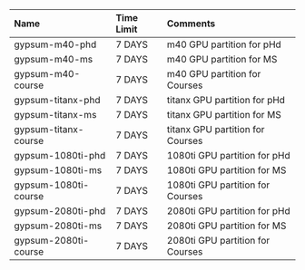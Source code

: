 | Name                 | Time Limit   | Comments                         |
|:---------------------|:-------------|:---------------------------------|
| gypsum-m40-phd       | 7 DAYS       | m40 GPU partition for pHd        |
| gypsum-m40-ms        | 7 DAYS       | m40 GPU partition for MS         |
| gypsum-m40-course    | 7 DAYS       | m40 GPU partition for Courses    |
| gypsum-titanx-phd    | 7 DAYS       | titanx GPU partition for pHd     |
| gypsum-titanx-ms     | 7 DAYS       | titanx GPU partition for MS      |
| gypsum-titanx-course | 7 DAYS       | titanx GPU partition for Courses |
| gypsum-1080ti-phd    | 7 DAYS       | 1080ti GPU partition for pHd     |
| gypsum-1080ti-ms     | 7 DAYS       | 1080ti GPU partition for MS      |
| gypsum-1080ti-course | 7 DAYS       | 1080ti GPU partition for Courses |
| gypsum-2080ti-phd    | 7 DAYS       | 2080ti GPU partition for pHd     |
| gypsum-2080ti-ms     | 7 DAYS       | 2080ti GPU partition for MS      |
| gypsum-2080ti-course | 7 DAYS       | 2080ti GPU partition for Courses |